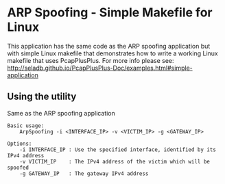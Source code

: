 ARP Spoofing - Simple Makefile for Linux
========================================

This application has the same code as the ARP spoofing application but with simple Linux makefile that demonstrates how 
to write a working Linux makefile that uses PcapPlusPlus. For more info please see:  
http://seladb.github.io/PcapPlusPlus-Doc/examples.html#simple-application

Using the utility
-----------------
Same as the ARP spoofing application

	Basic usage:
		ArpSpoofing -i <INTERFACE_IP> -v <VICTIM_IP> -g <GATEWAY_IP>

	Options:
		-i INTERFACE_IP : Use the specified interface, identified by its IPv4 address
		-v VICTIM_IP    : The IPv4 address of the victim which will be spoofed
		-g GATEWAY_IP   : The gateway IPv4 address